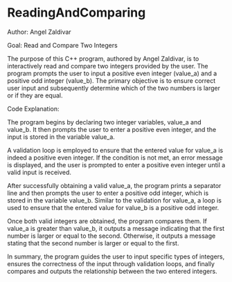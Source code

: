# ReadingAndComparing
Author: Angel Zaldivar

Goal: Read and Compare Two Integers

The purpose of this C++ program, authored by Angel Zaldivar, 
is to interactively read and compare two integers provided by the user.
The program prompts the user to input a positive even integer (value_a) and 
a positive odd integer (value_b). The primary objective is to ensure correct
user input and subsequently determine which of the two numbers is larger or if they are equal.

Code Explanation:

The program begins by declaring two integer variables, value_a and value_b.
It then prompts the user to enter a positive even integer, and the input is stored in the variable value_a.

A validation loop is employed to ensure that the entered value for value_a is
indeed a positive even integer. If the condition is not met, an error message is
displayed, and the user is prompted to enter a positive even integer until a valid input is received.

After successfully obtaining a valid value_a, the program prints a separator line and
then prompts the user to enter a positive odd integer, which is stored in the variable value_b.
Similar to the validation for value_a, a loop is used to ensure that the entered value for value_b 
is a positive odd integer.

Once both valid integers are obtained, the program compares them. If value_a is greater than value_b,
it outputs a message indicating that the first number is larger or equal to the second. Otherwise, it
outputs a message stating that the second number is larger or equal to the first.

In summary, the program guides the user to input specific types of integers, ensures the correctness
of the input through validation loops, and finally compares and outputs the relationship between the
two entered integers.





